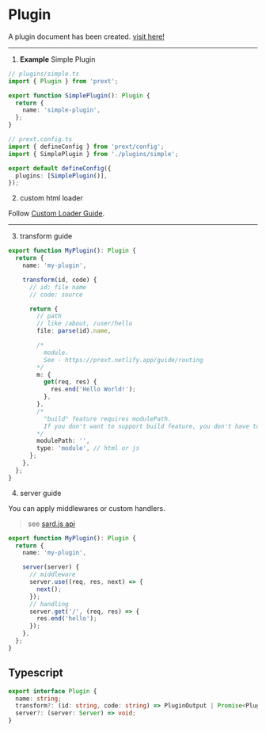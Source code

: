 # Plugin

A plugin document has been created. [visit here!](/plugins/introduction)

---

1. **Example** Simple Plugin

```ts
// plugins/simple.ts
import { Plugin } from 'prext';

export function SimplePlugin(): Plugin {
  return {
    name: 'simple-plugin',
  };
}
```

```ts
// prext.config.ts
import { defineConfig } from 'prext/config';
import { SimplePlugin } from './plugins/simple';

export default defineConfig({
  plugins: [SimplePlugin()],
});
```

2. custom html loader

Follow [Custom Loader Guide](/prexty/lang-custom).

---

3. transform guide

```ts
export function MyPlugin(): Plugin {
  return {
    name: 'my-plugin',

    transform(id, code) {
      // id: file name
      // code: source

      return {
        // path
        // like /about, /user/hello
        file: parse(id).name,

        /*
          module.
          See - https://prext.netlify.app/guide/routing
        */
        m: {
          get(req, res) {
            res.end('Hello World!');
          },
        },
        /* 
          "build" feature requires modulePath. 
          If you don't want to support build feature, you don't have to provide this value.
        */
        modulePath: '',
        type: 'module', // html or js
      };
    },
  };
}
```

4. server guide

You can apply middlewares or custom handlers.

> see [sard.js api](/guide/api-sard)

```ts
export function MyPlugin(): Plugin {
  return {
    name: 'my-plugin',

    server(server) {
      // middleware
      server.use((req, res, next) => {
        next();
      });
      // handling
      server.get('/', (req, res) => {
        res.end('hello');
      });
    },
  };
}
```

## Typescript

```ts
export interface Plugin {
  name: string;
  transform?: (id: string, code: string) => PluginOutput | Promise<PluginOutput>;
  server?: (server: Server) => void;
}
```
